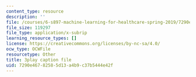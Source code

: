 ```yaml
---
content_type: resource
description: ''
file: /courses/6-s897-machine-learning-for-healthcare-spring-2019/7290e46782585d13a4b9c37b5444e42f_YZ5pOgY5hEE.vtt
file_size: 119297
file_type: application/x-subrip
learning_resource_types: []
license: https://creativecommons.org/licenses/by-nc-sa/4.0/
ocw_type: OCWFile
resourcetype: Other
title: 3play caption file
uid: 7290e467-8258-5d13-a4b9-c37b5444e42f
---
```

